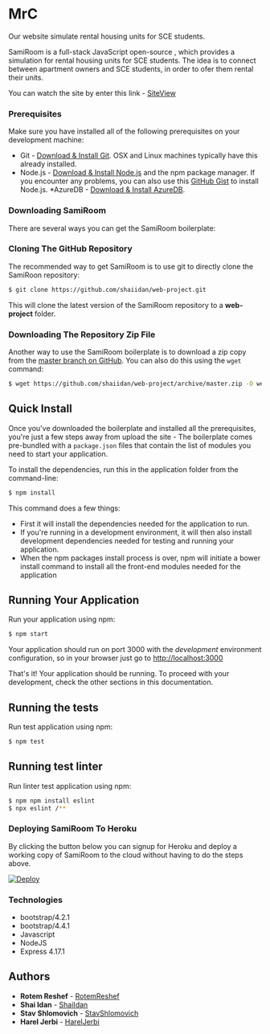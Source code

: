 # MrC

Our website simulate rental housing units for SCE students.

SamiRoom is a full-stack JavaScript open-source , which provides a simulation for rental housing units for SCE students.
The idea is to connect between apartment owners and SCE students, in order to ofer them rental their units.

You can watch the site by enter this link - 
[SiteView](https://samiroom.herokuapp.com/)

### Prerequisites

Make sure you have installed all of the following prerequisites on your development machine:
* Git - [Download & Install Git](https://git-scm.com/downloads). OSX and Linux machines typically have this already installed.
* Node.js - [Download & Install Node.js](https://nodejs.org/en/download/) and the npm package manager. If you encounter any  problems, you can also use this [GitHub Gist](https://gist.github.com/isaacs/579814) to install Node.js.
*AzureDB - [Download & Install AzureDB](https://docs.microsoft.com/en-us/sql/azure-data-studio/download-azure-data-studio?view=sql-server-ver15).

### Downloading SamiRoom

There are several ways you can get the SamiRoom boilerplate:

### Cloning The GitHub Repository
The recommended way to get SamiRoom is to use git to directly clone the SamiRoon repository:

```bash
$ git clone https://github.com/shaiidan/web-project.git
```

This will clone the latest version of the SamiRoom repository to a **web-project** folder.

### Downloading The Repository Zip File
Another way to use the SamiRoom boilerplate is to download a zip copy from the [master branch on GitHub](https://github.com/shaiidan/web-project/archive/master.zip). You can also do this using the `wget` command:

```bash
$ wget https://github.com/shaiidan/web-project/archive/master.zip -O web-project.zip; unzip web-project.zip; rm web-project.zip
```

## Quick Install

Once you've downloaded the boilerplate and installed all the prerequisites, you're just a few steps away from upload the site - 
The boilerplate comes pre-bundled with a `package.json` files that contain the list of modules you need to start your application.

To install the dependencies, run this in the application folder from the command-line:

```bash
$ npm install
```

This command does a few things:
* First it will install the dependencies needed for the application to run.
* If you're running in a development environment, it will then also install development dependencies needed for testing and running your application.
* When the npm packages install process is over, npm will initiate a bower install command to install all the front-end modules needed for the application

## Running Your Application

Run your application using npm:

```bash
$ npm start
```

Your application should run on port 3000 with the *development* environment configuration, so in your browser just go to [http://localhost:3000](http://localhost:3000)

That's it! Your application should be running. To proceed with your development, check the other sections in this documentation.


## Running the tests

Run test application using npm:

```bash
$ npm test
```
## Running test linter

Run linter test application using npm:

```bash
$ npm npm install eslint
$ npx eslint /**
```

###  Deploying SamiRoom To Heroku

By clicking the button below you can signup for Heroku and deploy a working copy of SamiRoom to the cloud without having to do the steps above.

[![Deploy](https://www.herokucdn.com/deploy/button.svg)](https://dashboard.heroku.com/apps/samiroom/deploy/github)

### Technologies

* bootstrap/4.2.1
* bootstrap/4.4.1
* Javascript
* NodeJS
* Express 4.17.1

## Authors

* **Rotem Reshef** - [RotemReshef](https://github.com/Rotemgold)
* **Shai Idan** - [ShaiIdan](https://github.com/shaiidan)
* **Stav Shlomovich** - [StavShlomovich](https://github.com/stav1997)
* **Harel Jerbi** - [HarelJerbi](https://github.com/harel159)



